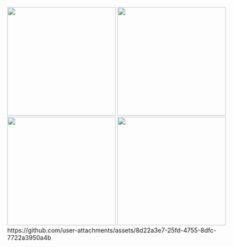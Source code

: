
<img src="https://github.com/user-attachments/assets/8ba39a93-f60f-4bf2-aeef-608eef7ad83d" width=250>
<img src="https://github.com/user-attachments/assets/96afdc9b-484d-4212-b9bc-cf9b43acfe09" width=250>
<img src="https://github.com/user-attachments/assets/20e6aa0b-047d-4257-a670-0c169eeb28df" width=250>
<img src="https://github.com/user-attachments/assets/0c6dcc33-77b7-4a33-b552-7081d34990da" width=250>
https://github.com/user-attachments/assets/8d22a3e7-25fd-4755-8dfc-7722a3950a4b

